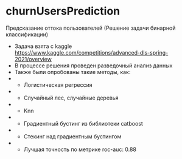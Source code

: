 # churnUsersPrediction
Предсказание оттока пользователей (Решение задачи бинарной классификации)
* Задача взята с kaggle https://www.kaggle.com/competitions/advanced-dls-spring-2021/overview
* В процессе решения проведен разведочный анализ данных
* Также были опробованы такие методы, как:
* * Логистическая регрессия
* * Случайный лес, случайные деревья
* * Knn
* * Градиентный бустинг из библиотеки catboost
* * Стекинг над градиентным бустингом
* * Лучшая точность по метрике roc-auc: 0.88

